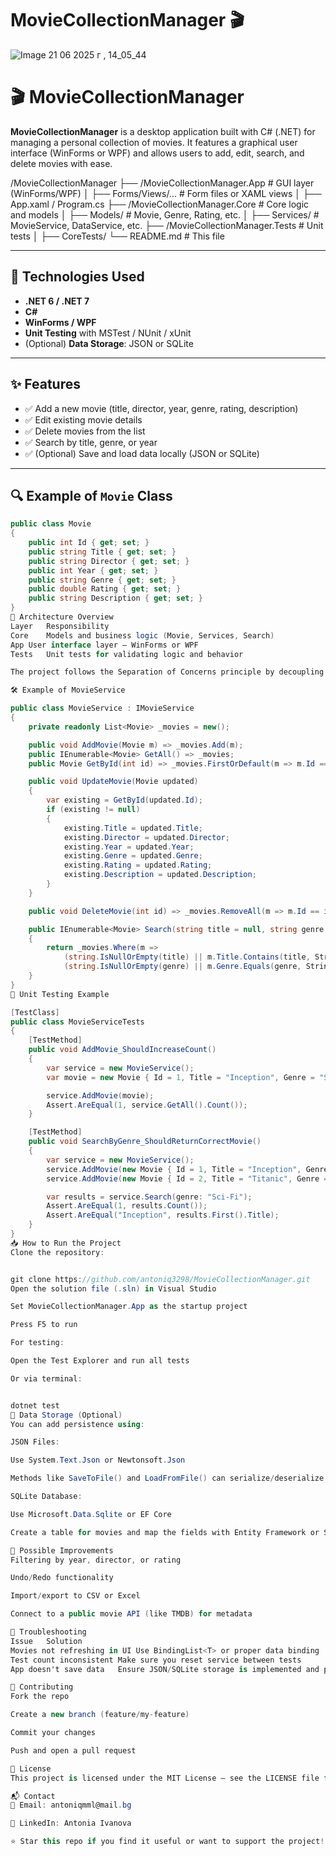 # MovieCollectionManager 🎬
![Image 21 06 2025 г , 14_05_44](https://github.com/user-attachments/assets/b27b306b-b93d-4f1d-b341-cde3922e1eab)

# 🎬 MovieCollectionManager

**MovieCollectionManager** is a desktop application built with C# (.NET) for managing a personal collection of movies. It features a graphical user interface (WinForms or WPF) and allows users to add, edit, search, and delete movies with ease.

/MovieCollectionManager
├── /MovieCollectionManager.App # GUI layer (WinForms/WPF)
│ ├── Forms/Views/... # Form files or XAML views
│ ├── App.xaml / Program.cs
├── /MovieCollectionManager.Core # Core logic and models
│ ├── Models/ # Movie, Genre, Rating, etc.
│ ├── Services/ # MovieService, DataService, etc.
├── /MovieCollectionManager.Tests # Unit tests
│ ├── CoreTests/
└── README.md # This file

---

## 🧰 Technologies Used

- **.NET 6 / .NET 7**
- **C#**
- **WinForms / WPF**
- **Unit Testing** with MSTest / NUnit / xUnit
- (Optional) **Data Storage**: JSON or SQLite

---

## ✨ Features

- ✅ Add a new movie (title, director, year, genre, rating, description)
- ✅ Edit existing movie details
- ✅ Delete movies from the list
- ✅ Search by title, genre, or year
- ✅ (Optional) Save and load data locally (JSON or SQLite)

---

## 🔍 Example of `Movie` Class

```csharp
public class Movie
{
    public int Id { get; set; }
    public string Title { get; set; }
    public string Director { get; set; }
    public int Year { get; set; }
    public string Genre { get; set; }
    public double Rating { get; set; }
    public string Description { get; set; }
}
🧠 Architecture Overview
Layer	Responsibility
Core	Models and business logic (Movie, Services, Search)
App	User interface layer – WinForms or WPF
Tests	Unit tests for validating logic and behavior

The project follows the Separation of Concerns principle by decoupling business logic from the UI.

🛠️ Example of MovieService

public class MovieService : IMovieService
{
    private readonly List<Movie> _movies = new();

    public void AddMovie(Movie m) => _movies.Add(m);
    public IEnumerable<Movie> GetAll() => _movies;
    public Movie GetById(int id) => _movies.FirstOrDefault(m => m.Id == id);

    public void UpdateMovie(Movie updated)
    {
        var existing = GetById(updated.Id);
        if (existing != null)
        {
            existing.Title = updated.Title;
            existing.Director = updated.Director;
            existing.Year = updated.Year;
            existing.Genre = updated.Genre;
            existing.Rating = updated.Rating;
            existing.Description = updated.Description;
        }
    }

    public void DeleteMovie(int id) => _movies.RemoveAll(m => m.Id == id);

    public IEnumerable<Movie> Search(string title = null, string genre = null)
    {
        return _movies.Where(m =>
            (string.IsNullOrEmpty(title) || m.Title.Contains(title, StringComparison.OrdinalIgnoreCase)) &&
            (string.IsNullOrEmpty(genre) || m.Genre.Equals(genre, StringComparison.OrdinalIgnoreCase)));
    }
}
🧪 Unit Testing Example

[TestClass]
public class MovieServiceTests
{
    [TestMethod]
    public void AddMovie_ShouldIncreaseCount()
    {
        var service = new MovieService();
        var movie = new Movie { Id = 1, Title = "Inception", Genre = "Sci-Fi" };

        service.AddMovie(movie);
        Assert.AreEqual(1, service.GetAll().Count());
    }

    [TestMethod]
    public void SearchByGenre_ShouldReturnCorrectMovie()
    {
        var service = new MovieService();
        service.AddMovie(new Movie { Id = 1, Title = "Inception", Genre = "Sci-Fi" });
        service.AddMovie(new Movie { Id = 2, Title = "Titanic", Genre = "Romance" });

        var results = service.Search(genre: "Sci-Fi");
        Assert.AreEqual(1, results.Count());
        Assert.AreEqual("Inception", results.First().Title);
    }
}
📥 How to Run the Project
Clone the repository:


git clone https://github.com/antoniq3298/MovieCollectionManager.git
Open the solution file (.sln) in Visual Studio

Set MovieCollectionManager.App as the startup project

Press F5 to run

For testing:

Open the Test Explorer and run all tests

Or via terminal:


dotnet test
💾 Data Storage (Optional)
You can add persistence using:

JSON Files:

Use System.Text.Json or Newtonsoft.Json

Methods like SaveToFile() and LoadFromFile() can serialize/deserialize data

SQLite Database:

Use Microsoft.Data.Sqlite or EF Core

Create a table for movies and map the fields with Entity Framework or SQL scripts

🚧 Possible Improvements
Filtering by year, director, or rating

Undo/Redo functionality

Import/export to CSV or Excel

Connect to a public movie API (like TMDB) for metadata

🐛 Troubleshooting
Issue	Solution
Movies not refreshing in UI	Use BindingList<T> or proper data binding
Test count inconsistent	Make sure you reset service between tests
App doesn't save data	Ensure JSON/SQLite storage is implemented and paths are correct

🤝 Contributing
Fork the repo

Create a new branch (feature/my-feature)

Commit your changes

Push and open a pull request

📄 License
This project is licensed under the MIT License – see the LICENSE file for details.

📬 Contact
📧 Email: antoniqmml@mail.bg

🔗 LinkedIn: Antonia Ivanova

⭐ Star this repo if you find it useful or want to support the project!

